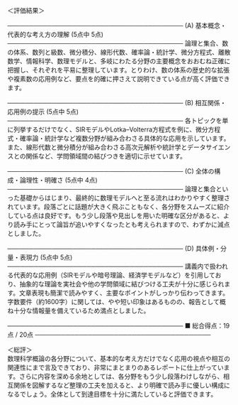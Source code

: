 ＜評価結果＞

────────────────────────────────────────
(A) 基本概念・代表的な考え方の理解 (5点中 5点)
────────────────────────────────────────
論理と集合、数の体系、数列と級数、微分積分、線形代数、確率論・統計学、微分方程式、離散数学、情報科学、数理モデルと、多岐にわたる分野の主要概念をおおむね正確に把握し、それぞれを平易に整理しています。とりわけ、数の体系の歴史的な拡張や複素数の応用例など、要点を的確に押さえて説明できている点が高く評価できます。

────────────────────────────────────────
(B) 相互関係・応用例の提示 (5点中 5点)
────────────────────────────────────────
各トピックを単に列挙するだけでなく、SIRモデルやLotka–Volterra方程式を例に、微分方程式・確率論・統計学など複数分野が組み合わさる具体的な応用を示しています。また、線形代数と微分積分が組み合わさる高次元解析や統計学とデータサイエンスとの関係など、学問領域間の結びつきを適切に示せています。

────────────────────────────────────────
(C) 全体の構成・論理性・明確さ (5点中 4点)
────────────────────────────────────────
論理と集合といった基礎からはじまり、最終的に数理モデルへと至る流れはわかりやすく整理されています。段落ごとに話題が大きく飛ぶこともなく、各分野をスムーズに紹介している点は良好です。もう少し段落や見出しを用いた明確な区分があると、より読み手にとって論旨が追いやすくなったとも考えられますので、わずかに減点としました。

────────────────────────────────────────
(D) 具体例・分量・表現力 (5点中 5点)
────────────────────────────────────────
講義内で扱われる代表的な応用例（SIRモデルや暗号理論、経済学モデルなど）を引用しており、抽象的な理論を実社会や他の学問領域に結びつける工夫が十分に感じられます。文章表現も簡潔で読みやすく、主要なポイントがしっかり伝わってきます。字数要件（約1600字）に関しては、やや短い印象はあるものの、報告として概ね十分な情報量を備えているため満点としました。

────────────────────────────────────────
■ 総合得点：19点 / 20点
────────────────────────────────────────

＜総評＞  
数理科学概論の各分野について、基本的な考え方だけでなく応用の視点や相互の関連性にまで言及できており、非常にまとまりのあるレポートに仕上がっています。さらに内容を深める余地としては、各分野をもう少し段落わけしながら、相互関係を図解するなど整理の工夫を加えると、より明確で読み手に優しい構成になるでしょう。全体として到達目標を十分に満たしていると評価できます。